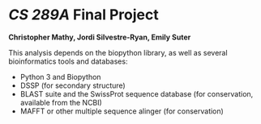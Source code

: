 # *CS 289A* Final Project
**Christopher Mathy, Jordi Silvestre-Ryan, Emily Suter**

This analysis depends on the biopython library, as well as several bioinformatics tools and databases:
* Python 3 and Biopython
* DSSP (for secondary structure)
* BLAST suite and the SwissProt sequence database (for conservation, available from the NCBI)
* MAFFT or other multiple sequence alinger (for conservation)
